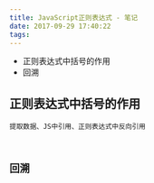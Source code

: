 ```yaml
---
title: JavaScript正则表达式 - 笔记
date: 2017-09-29 17:40:22
tags:
---
```

- 正则表达式中括号的作用  
- 回溯  

<!-- more -->
## 正则表达式中括号的作用
<code>提取数据、JS中引用、正则表达式中反向引用</cdoe>

## 回溯